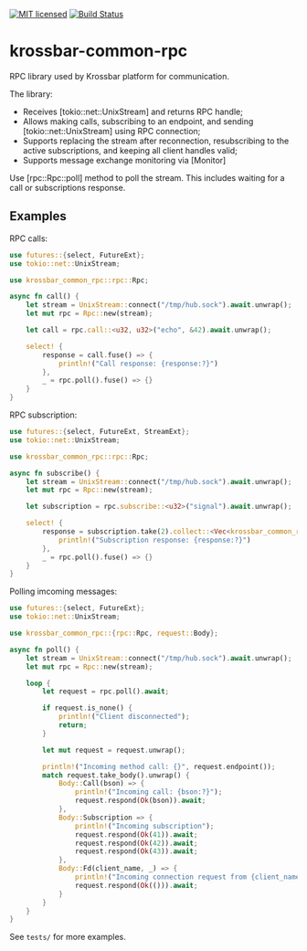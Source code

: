 [![MIT licensed][mit-badge]][mit-url]
[![Build Status][actions-badge]][actions-url]

[mit-badge]: https://img.shields.io/badge/license-MIT-blue.svg
[mit-url]: https://github.com/krossbar-platform/krossbar-common/blob/main/LICENSE
[actions-badge]: https://github.com/krossbar-platform/krossbar-common/actions/workflows/rust.yml/badge.svg
[actions-url]: https://github.com/krossbar-platform/krossbar-common/actions/workflows/rust.yml

# krossbar-common-rpc

RPC library used by Krossbar platform for communication.

The library:
- Receives [tokio::net::UnixStream] and returns RPC handle;
- Allows making calls, subscribing to an endpoint, and sending [tokio::net::UnixStream] using RPC connection;
- Supports replacing the stream after reconnection, resubscribing to the active subscriptions, and keeping all client handles valid;
- Supports message exchange monitoring via [Monitor]

Use [rpc::Rpc::poll] method to poll the stream. This includes waiting for a call or subscriptions response.

## Examples

RPC calls:
```rust
use futures::{select, FutureExt};
use tokio::net::UnixStream;

use krossbar_common_rpc::rpc::Rpc;

async fn call() {
    let stream = UnixStream::connect("/tmp/hub.sock").await.unwrap();
    let mut rpc = Rpc::new(stream);

    let call = rpc.call::<u32, u32>("echo", &42).await.unwrap();

    select! {
        response = call.fuse() => {
            println!("Call response: {response:?}")
        },
        _ = rpc.poll().fuse() => {}
    }
}
```

RPC subscription:
```rust
use futures::{select, FutureExt, StreamExt};
use tokio::net::UnixStream;

use krossbar_common_rpc::rpc::Rpc;

async fn subscribe() {
    let stream = UnixStream::connect("/tmp/hub.sock").await.unwrap();
    let mut rpc = Rpc::new(stream);

    let subscription = rpc.subscribe::<u32>("signal").await.unwrap();

    select! {
        response = subscription.take(2).collect::<Vec<krossbar_common_rpc::Result<u32>>>() => {
            println!("Subscription response: {response:?}")
        },
        _ = rpc.poll().fuse() => {}
    }
}
```

Polling imcoming messages:
```rust
use futures::{select, FutureExt};
use tokio::net::UnixStream;

use krossbar_common_rpc::{rpc::Rpc, request::Body};

async fn poll() {
    let stream = UnixStream::connect("/tmp/hub.sock").await.unwrap();
    let mut rpc = Rpc::new(stream);

    loop {
        let request = rpc.poll().await;

        if request.is_none() {
            println!("Client disconnected");
            return;
        }

        let mut request = request.unwrap();

        println!("Incoming method call: {}", request.endpoint());
        match request.take_body().unwrap() {
            Body::Call(bson) => {
                println!("Incoming call: {bson:?}");
                request.respond(Ok(bson)).await;
            },
            Body::Subscription => {
                println!("Incoming subscription");
                request.respond(Ok(41)).await;
                request.respond(Ok(42)).await;
                request.respond(Ok(43)).await;
            },
            Body::Fd(client_name, _) => {
                println!("Incoming connection request from {client_name}");
                request.respond(Ok(())).await;
            }
        }
    }
}
```

See `tests/` for more examples.
